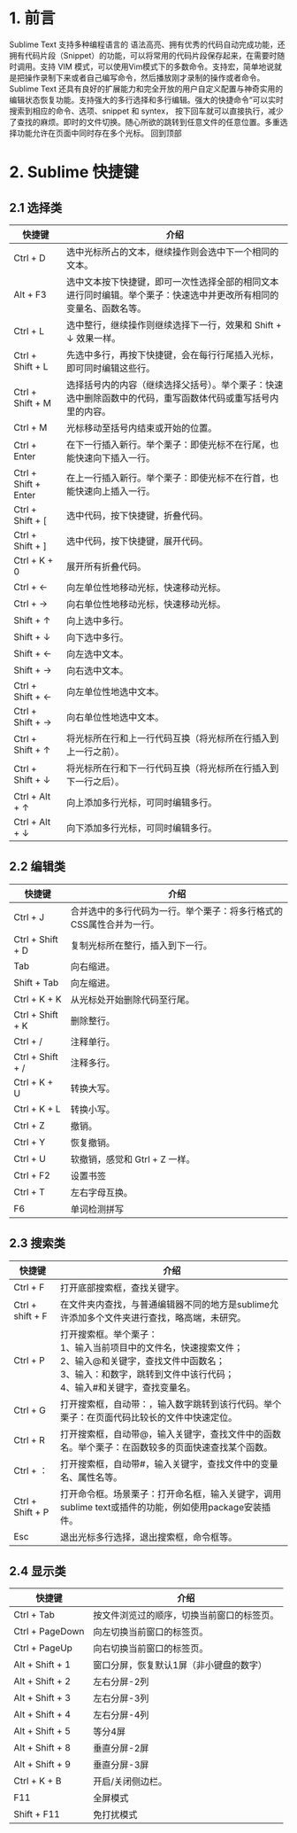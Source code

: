 # 1. 前言

Sublime Text 支持多种编程语言的 语法高亮、拥有优秀的代码自动完成功能，还拥有代码片段（Snippet）的功能，可以将常用的代码片段保存起来，在需要时随时调用。支持 VIM
模式，可以使用Vim模式下的多数命令。支持宏，简单地说就是把操作录制下来或者自己编写命令，然后播放刚才录制的操作或者命令。 Sublime Text
还具有良好的扩展能力和完全开放的用户自定义配置与神奇实用的编辑状态恢复功能。支持强大的多行选择和多行编辑。强大的快捷命令“可以实时搜索到相应的命令、选项、snippet 和 syntex，
按下回车就可以直接执行，减少了查找的麻烦。即时的文件切换。随心所欲的跳转到任意文件的任意位置。多重选择功能允许在页面中同时存在多个光标。 回到顶部

# 2. Sublime 快捷键

## 2.1 选择类

| 快捷键 | 介绍 |
| --- | --- |
| Ctrl + D | 选中光标所占的文本，继续操作则会选中下一个相同的文本。 |
| Alt + F3 | 选中文本按下快捷键，即可一次性选择全部的相同文本进行同时编辑。举个栗子：快速选中并更改所有相同的变量名、函数名等。 |
| Ctrl + L | 选中整行，继续操作则继续选择下一行，效果和 Shift + ↓ 效果一样。 |
| Ctrl + Shift + L | 先选中多行，再按下快捷键，会在每行行尾插入光标，即可同时编辑这些行。 |
| Ctrl + Shift + M | 选择括号内的内容（继续选择父括号）。举个栗子：快速选中删除函数中的代码，重写函数体代码或重写括号内里的内容。 |
| Ctrl + M | 光标移动至括号内结束或开始的位置。 |
| Ctrl + Enter | 在下一行插入新行。举个栗子：即使光标不在行尾，也能快速向下插入一行。 |
| Ctrl + Shift + Enter | 在上一行插入新行。举个栗子：即使光标不在行首，也能快速向上插入一行。 |
| Ctrl + Shift + [ | 选中代码，按下快捷键，折叠代码。 |
| Ctrl + Shift + ] | 选中代码，按下快捷键，展开代码。 |
| Ctrl + K + 0 | 展开所有折叠代码。 |
| Ctrl + ← | 向左单位性地移动光标，快速移动光标。 |
| Ctrl + → | 向右单位性地移动光标，快速移动光标。 |
| Shift + ↑ | 向上选中多行。 |
| Shift + ↓ | 向下选中多行。 |
| Shift + ← | 向左选中文本。 |
| Shift + → | 向右选中文本。 |
| Ctrl + Shift + ← | 向左单位性地选中文本。 |
| Ctrl + Shift + → | 向右单位性地选中文本。 |
| Ctrl + Shift + ↑ | 将光标所在行和上一行代码互换（将光标所在行插入到上一行之前）。 |
| Ctrl + Shift + ↓ | 将光标所在行和下一行代码互换（将光标所在行插入到下一行之后）。 |
| Ctrl + Alt + ↑ | 向上添加多行光标，可同时编辑多行。 |
| Ctrl + Alt + ↓ | 向下添加多行光标，可同时编辑多行。 |

## 2.2 编辑类

| 快捷键 | 介绍 |
| --- | --- |
| Ctrl + J | 合并选中的多行代码为一行。举个栗子：将多行格式的CSS属性合并为一行。 |
| Ctrl + Shift + D | 复制光标所在整行，插入到下一行。 |
| Tab | 向右缩进。 |
| Shift + Tab | 向左缩进。 |
| Ctrl + K + K | 从光标处开始删除代码至行尾。 |
| Ctrl + Shift + K | 删除整行。 |
| Ctrl + / | 注释单行。 |
| Ctrl + Shift + / | 注释多行。 |
| Ctrl + K + U | 转换大写。 |
| Ctrl + K + L | 转换小写。 |
| Ctrl + Z | 撤销。 |
| Ctrl + Y | 恢复撤销。 |
| Ctrl + U | 软撤销，感觉和 Gtrl + Z 一样。 |
| Ctrl + F2 | 设置书签 |
| Ctrl + T | 左右字母互换。 |
| F6 | 单词检测拼写 |

## 2.3 搜索类

| 快捷键 | 介绍 |
| --- | --- |
| Ctrl + F | 打开底部搜索框，查找关键字。 |
| Ctrl + shift + F | 在文件夹内查找，与普通编辑器不同的地方是sublime允许添加多个文件夹进行查找，略高端，未研究。 |
| Ctrl + P | 打开搜索框。举个栗子：<br> 1、输入当前项目中的文件名，快速搜索文件；<br> 2、输入@和关键字，查找文件中函数名；<br> 3、输入：和数字，跳转到文件中该行代码；<br> 4、输入#和关键字，查找变量名。 |
| Ctrl + G | 打开搜索框，自动带：，输入数字跳转到该行代码。举个栗子：在页面代码比较长的文件中快速定位。 |
| Ctrl + R | 打开搜索框，自动带@，输入关键字，查找文件中的函数名。举个栗子：在函数较多的页面快速查找某个函数。 |
| Ctrl + ： | 打开搜索框，自动带#，输入关键字，查找文件中的变量名、属性名等。 |
| Ctrl + Shift + P | 打开命令框。场景栗子：打开命名框，输入关键字，调用sublime text或插件的功能，例如使用package安装插件。 |
| Esc | 退出光标多行选择，退出搜索框，命令框等。 |

## 2.4 显示类

| 快捷键 | 介绍 |
| --- | --- |
| Ctrl + Tab | 按文件浏览过的顺序，切换当前窗口的标签页。 |
| Ctrl + PageDown | 向左切换当前窗口的标签页。 |
| Ctrl + PageUp | 向右切换当前窗口的标签页。 |
| Alt + Shift + 1 | 窗口分屏，恢复默认1屏（非小键盘的数字） |
| Alt + Shift + 2 | 左右分屏-2列 |
| Alt + Shift + 3 | 左右分屏-3列 |
| Alt + Shift + 4 | 左右分屏-4列 |
| Alt + Shift + 5 | 等分4屏 |
| Alt + Shift + 8 | 垂直分屏-2屏 |
| Alt + Shift + 9 | 垂直分屏-3屏 |
| Ctrl + K + B | 开启/关闭侧边栏。 |
| F11 | 全屏模式 |
| Shift + F11 | 免打扰模式 |




